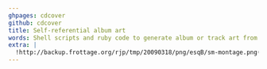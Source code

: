 ```yaml
---
ghpages: cdcover
github: cdcover
title: Self-referential album art
words: Shell scripts and ruby code to generate album or track art from the music's own waveform.
extra: |
  !http://backup.frottage.org/rjp/tmp/20090318/png/esqB/sm-montage.png(Esquivel - Merry Xmas...)!:http://backup.frottage.org/rjp/tmp/20090318/png/esqB/montage.png
---
```

